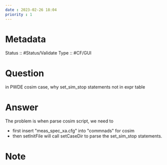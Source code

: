 ```yaml
---
date : 2023-02-26 18:04
priority : 1
---
```

# Metadata
Status :: #Status/Validate 
Type :: #CF/GUI 
# Question
in PWDE cosim case, why set_sim_stop statements not in expr table
# Answer
The problem is when parse cosim script, we need to 
* first insert "meas_spec_xa.cfg" into "commnads" for cosim
* then setInitFile will call setCaseDir to parse the set_sim_stop statements. 
# Note
